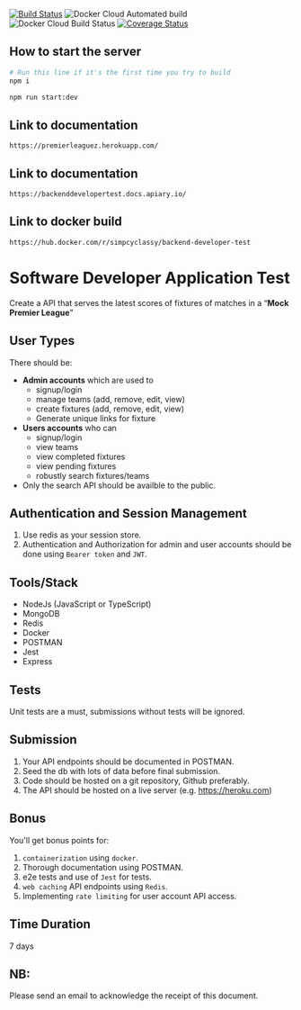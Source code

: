 [![Build Status](https://travis-ci.org/Simpcyclassy/backend-developer-test.svg?branch=master)](https://travis-ci.org/Simpcyclassy/backend-developer-test) 
![Docker Cloud Automated build](https://img.shields.io/docker/cloud/automated/simpcyclassy/backend-developer-test) 
![Docker Cloud Build Status](https://img.shields.io/docker/cloud/build/simpcyclassy/backend-developer-test) 
[![Coverage Status](https://coveralls.io/repos/github/Simpcyclassy/backend-developer-test/badge.svg?branch=master)](https://coveralls.io/github/Simpcyclassy/backend-developer-test?branch=master) 

## How to start the server

```bash
# Run this line if it's the first time you try to build
npm i

npm run start:dev
```
## Link to documentation

```
https://premierleaguez.herokuapp.com/
```


## Link to documentation

```
https://backenddevelopertest.docs.apiary.io/
```

## Link to docker build

```
https://hub.docker.com/r/simpcyclassy/backend-developer-test
``` 

# Software Developer Application Test

Create a API that serves the latest scores of fixtures of matches in a “**Mock Premier League**”

## User Types

There should be:

- **Admin accounts** which are used to
  - signup/login
  - manage teams (add, remove, edit, view)
  - create fixtures (add, remove, edit, view)
  - Generate unique links for fixture
- **Users accounts** who can
  - signup/login
  - view teams
  - view completed fixtures
  - view pending fixtures
  - robustly search fixtures/teams
- Only the search API should be availble to the public.

## Authentication and Session Management
1. Use redis as your session store.
3. Authentication and Authorization for admin and user accounts should be done using `Bearer token` and `JWT`.

## Tools/Stack

- NodeJs (JavaScript or TypeScript)
- MongoDB
- Redis
- Docker
- POSTMAN
- Jest
- Express

## Tests

Unit tests are a must, submissions without tests will be ignored.

## Submission

1. Your API endpoints should be documented in POSTMAN.
2. Seed the db with lots of data before final submission.
3. Code should be hosted on a git repository, Github preferably.
4. The API should be hosted on a live server (e.g. https://heroku.com)

## Bonus

You'll get bonus points for:
1. `containerization` using `docker`.
2. Thorough documentation using POSTMAN.
3. e2e tests and use of `Jest` for tests.
4. `web caching` API endpoints using `Redis`.
5. Implementing `rate limiting` for user account API access.

## Time Duration

7 days

## NB:

Please send an email to acknowledge the receipt of this document.
